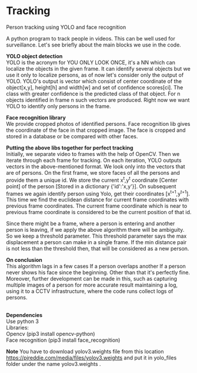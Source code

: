 # Tracking
Person tracking using YOLO and face recognition

A python program to track people in videos. This can be well used for surveillance. Let's see briefly about the main blocks we use in the code.

<b>YOLO object detection</b><br>
YOLO is the acronym for YOU ONLY LOOK ONCE, it's a NN which can localize the objects in the given frame. It can identify several
objects but we use it only to localize persons, as of now let's consider only the output of YOLO. YOLO's output is vector which 
consist of center coordinate of the object[x,y], height[h] and width[w] and set of confidence scores[ci]. The class with greater
confidence is the predicted class of that object. For n objects identified in frame n such vectors are produced. Right now we want YOLO to identify only persons in the frame.

<b>Face recognition library</b><br>
We provide cropped photos of identified persons. Face recognition lib gives the coordinate of the face in that cropped image. The face is cropped and stored in a database or be compared with other faces.

<b>Putting the above libs together for perfect tracking</b><br>
Initially, we separate video to frames with the help of OpenCV. Then we iterate through each frame for tracking. On each iteration, YOLO outputs vectors in the above-mentioned format. We look only into the vectors that are of persons. On the first frame, we store faces of all the persons
and provide them a unique id. We store the current x<sup>t</sup>,y<sup>t</sup> coordinate [Center point] of the person [Stored in a dictionary {'id':'x,y'}].
On subsequent frames we again identify person using Yolo, get their coordinates [x<sup>t+1</sup>,y<sup>t+1</sup>]. This time we find the euclidean distance for current frame coordinates with previous frame coordinates. The current frame coordinate which is near to previous frame coordinate is considered to be the current position of that id. 

Since there might be a frame, where a person is entering and another person is leaving, if we apply the above algorithm there will be ambiguity. So we keep a threshold parameter. This threshold parameter says the max displacement a person can make in a single frame. If the min distance pair is not less than the threshold then, that will be considered as a new person.

<b>On conclusion</b><br>
This algorithm lags in a few cases If a person overlaps another If a person never shows his face since the beginning. Other than that it's perfectly fine.
Moreover, further development can be made in this, such as capturing multiple images of a person for more accurate result maintaining a log, using it
to a CCTV infrastructure, where the code runs collect logs of persons. 

<br>
<b>Dependencies</b><br>
Use python 3<br>
Libraries:<br>
Opencv (pip3 install opencv-python)<br>
Face recognition (pip3 install face_recognition)

<b>Note</b>
You have to download yolov3.weights file from this location https://pjreddie.com/media/files/yolov3.weights and put it in yolo_files folder under the name yolov3.weights .
